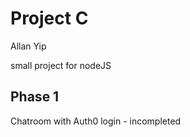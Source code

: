# Project C
Allan Yip

small project for nodeJS

## Phase 1
Chatroom with Auth0 login - incompleted

